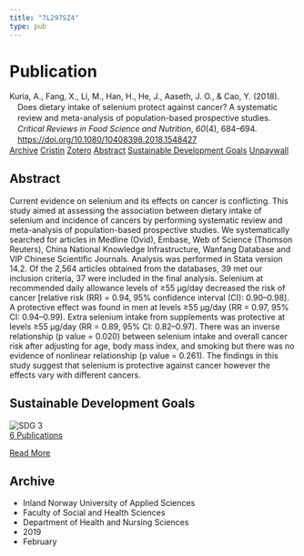 ```yaml
---
title: "7L297SZ4"
type: pub
---
```

<h1>Publication</h1>
<article id="csl-bib-container-7L297SZ4" class="csl-bib-container">
  <div class="csl-bib-body" style="line-height: 1.35; padding-left: 1em; text-indent:-1em;">
  <div class="csl-entry">Kuria, A., Fang, X., Li, M., Han, H., He, J., Aaseth, J. O., &amp; Cao, Y. (2018). Does dietary intake of selenium protect against cancer? A systematic review and meta-analysis of population-based prospective studies. <i>Critical Reviews in Food Science and Nutrition</i>, <i>60</i>(4), 684&#x2013;694. <a href="https://doi.org/10.1080/10408398.2018.1548427">https://doi.org/10.1080/10408398.2018.1548427</a></div>
</div>
  <div class="csl-bib-buttons">
    <a href="#taxonomy-article-7L297SZ4" class="csl-bib-button">Archive</a>
    <a href="https://app.cristin.no/results/show.jsf?id=1672015" alt="Cristin URL" class="csl-bib-button">Cristin</a>
    <a href="http://zotero.org/groups/5402882/items/7L297SZ4" alt="Zotero URL" class="csl-bib-button">Zotero</a>
    <a href="#abstract-article-7L297SZ4" class="csl-bib-button">Abstract</a>
    <a href="#sdg-article-7L297SZ4" class="csl-bib-button">Sustainable Development Goals</a>
    <a href="https://doi.org/10.1080/10408398.2018.1548427" class="csl-bib-button">Unpaywall</a>
  </div>
  <div id="csl-bib-meta-container-7L297SZ4"></div>
</article>
<div id="csl-bib-meta-7L297SZ4" class="csl-bib-meta">
  <article id="abstract-article-7L297SZ4" class="abstract-article">
    <h1>Abstract</h1>
    Current evidence on selenium and its effects on cancer is conflicting. This study aimed at assessing the association between dietary intake of selenium and incidence of cancers by performing systematic review and meta-analysis of population-based prospective studies. We systematically searched for articles in Medline (Ovid), Embase, Web of Science (Thomson Reuters), China National Knowledge Infrastructure, Wanfang Database and VIP Chinese Scientific Journals. Analysis was performed in Stata version 14.2. Of the 2,564 articles obtained from the databases, 39 met our inclusion criteria, 37 were included in the final analysis. Selenium at recommended daily allowance levels of ≥55 μg/day decreased the risk of cancer [relative risk (RR) = 0.94, 95% confidence interval (CI): 0.90–0.98]. A protective effect was found in men at levels ≥55 μg/day (RR = 0.97, 95% CI: 0.94–0.99). Extra selenium intake from supplements was protective at levels ≥55 μg/day (RR = 0.89, 95% CI: 0.82–0.97). There was an inverse relationship (p value = 0.020) between selenium intake and overall cancer risk after adjusting for age, body mass index, and smoking but there was no evidence of nonlinear relationship (p value = 0.261). The findings in this study suggest that selenium is protective against cancer however the effects vary with different cancers.
  </article>
  <article id="sdg-article-7L297SZ4" class="sdg-article">
    <h1>Sustainable Development Goals</h1>
    <div class="sdg-container"><div id="sdg3" class="sdg"> <img src="{{< params subfolder >}}images/sdg/sdg03_en.png" class="image" alt="SDG 3"> <div class="sdg-overlay"> <a href="{{< params subfolder >}}en/archive/?sdg=3#archive" class="sdg-publication-count"><span>6</span> Publications</a> <p><a href="https://sdgs.un.org/goals/goal3" class="sdg-read-more">Read More</a></p> </div> </div></div>
  </article>
  <article id="taxonomy-article-7L297SZ4" class="taxonomy-article">
    <h1>Archive</h1>
    <ul>
      <li>Inland Norway University of Applied Sciences</li>
      <li>Faculty of Social and Health Sciences</li>
      <li>Department of Health and Nursing Sciences</li>
      <li>2019</li>
      <li>February</li>
    </ul>
  </article>
</div>
